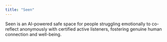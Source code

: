 ```yaml
---
title: "Seen"
---
```


Seen is an AI-powered safe space for people struggling emotionally to co-reflect anonymously with certified active listeners, fostering genuine human connection and well-being.
